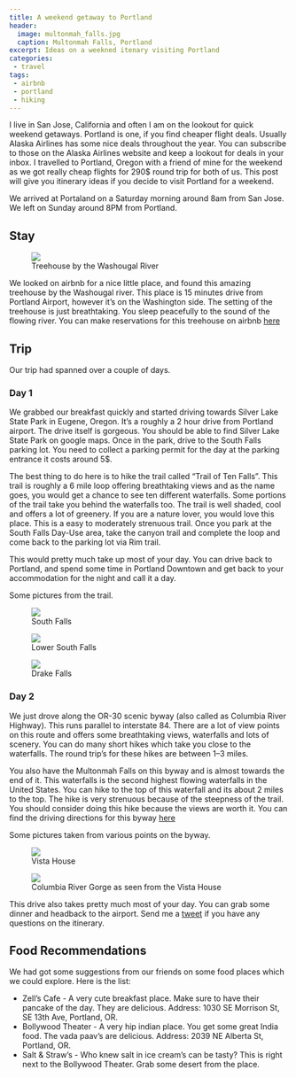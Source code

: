 ```yaml
---
title: A weekend getaway to Portland
header: 
  image: multonmah_falls.jpg
  caption: Multonmah Falls, Portland
excerpt: Ideas on a weekned itenary visiting Portland
categories:
 - travel
tags:
 - airbnb
 - portland
 - hiking
---
```

I live in San Jose, California and often I am on the lookout for quick weekend getaways. Portland is one, if you find cheaper flight deals. Usually Alaska Airlines has some nice deals throughout the year. You can subscribe to those on the Alaska Airlines website and keep a lookout for deals in your inbox. I travelled to Portland, Oregon with a friend of mine for the weekend as we got really cheap flights for 290$ round trip for both of us. This post will give you itinerary ideas if you decide to visit Portland for a weekend.

We arrived at Portaland on a Saturday morning around 8am from San Jose. We left on Sunday around 8PM from Portland.

## Stay

<figure>
  <img src = "/images/airbnb_portland.jpg">
  <figcaption>Treehouse by the Washougal River</figcaption>
</figure>

We looked on airbnb for a nice little place, and found this amazing treehouse by the Washougal river. This place is 15 minutes drive from Portland Airport, however it’s on the Washington side. The setting of the treehouse is just breathtaking. You sleep peacefully to the sound of the flowing river. You can make reservations for this treehouse on airbnb [here](https://www.airbnb.com/rooms/3425988)


## Trip
Our trip had spanned over a couple of days.

### Day 1

We grabbed our breakfast quickly and started driving towards Silver Lake State Park in Eugene, Oregon. It’s a roughly a 2 hour drive from Portland airport. The drive itself is gorgeous. You should be able to find Silver Lake State Park on google maps. Once in the park, drive to the South Falls parking lot. You need to collect a parking permit for the day at the parking entrance it costs around 5$.


The best thing to do here is to hike the trail called “Trail of Ten Falls”. This trail is roughly a 6 mile loop offering breathtaking views and as the name goes, you would get a chance to see ten different waterfalls. Some portions of the trail take you behind the waterfalls too. The trail is well shaded, cool and offers a lot of greenery. If you are a nature lover, you would love this place. This is a easy to moderately strenuous trail. Once you park at the South Falls Day-Use area, take the canyon trail and complete the loop and come back to the parking lot via Rim trail.

This would pretty much take up most of your day. You can drive back to Portland, and spend some time in Portland Downtown and get back to your accommodation for the night and call it a day.

Some pictures from the trail.

<figure>
  <img src = "/images/south_falls.jpg">
  <figcaption>South Falls</figcaption>
</figure>

<figure>
  <img src = "/images/lower_south_falls.jpg">
  <figcaption>Lower South Falls</figcaption>
</figure>

<figure>
  <img src = "/images/drake_falls.jpg">
  <figcaption>Drake Falls</figcaption>
</figure>

### Day 2

We just drove along the OR-30 scenic byway (also called as Columbia River Highway). This runs parallel to interstate 84. There are a lot of view points on this route and offers some breathtaking views, waterfalls and lots of scenery. You can do many short hikes which take you close to the waterfalls. The round trip’s for these hikes are between 1–3 miles.

You also have the Multonmah Falls on this byway and is almost towards the end of it. This waterfalls is the second highest flowing waterfalls in the United States. You can hike to the top of this waterfall and its about 2 miles to the top. The hike is very strenuous because of the steepness of the trail. You should consider doing this hike because the views are worth it. You can find the driving directions for this byway [here](http://traveloregon.com/trip-ideas/scenic-byways/the-historic-columbia-river-highway/directions/)

Some pictures taken from various points on the byway.

<figure>
  <img src = "/images/vista_house.jpg">
  <figcaption>Vista House</figcaption>
</figure>

<figure>
  <img src = "/images/columbia_river_gorge.jpg">
  <figcaption>Columbia River Gorge as seen from the Vista House</figcaption>
</figure>

This drive also takes pretty much most of your day. You can grab some dinner and headback to the airport. Send me a [tweet](http://twitter.com/_prdp) if you have any questions on the itinerary.

## Food Recommendations

We had got some suggestions from our friends on some food places which we could explore. Here is the list:

* Zell’s Cafe - A very cute breakfast place. Make sure to have their pancake of the day. They are delicious. Address: 1030 SE Morrison St, SE 13th Ave, Portland, OR.
* Bollywood Theater - A very hip indian place. You get some great India food. The vada paav’s are delicious. Address: 2039 NE Alberta St, Portland, OR.
* Salt & Straw’s - Who knew salt in ice cream’s can be tasty? This is right next to the Bollywood Theater. Grab some desert from the place.
